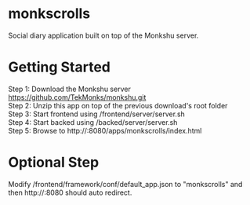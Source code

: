 # monkscrolls
Social diary application built on top of the Monkshu server.

Getting Started
===============
Step 1: Download the Monkshu server https://github.com/TekMonks/monkshu.git  
Step 2: Unzip this app on top of the previous download's root folder  
Step 3: Start frontend using <monkshu>/frontend/server/server.sh  
Step 4: Start backed using <monkshu>/backed/server/server.sh  
Step 5: Browse to http://<your IP>:8080/apps/monkscrolls/index.html  

Optional Step
=============
Modify /frontend/framework/conf/default_app.json to "monkscrolls" and then http://<your IP>:8080 should auto redirect.